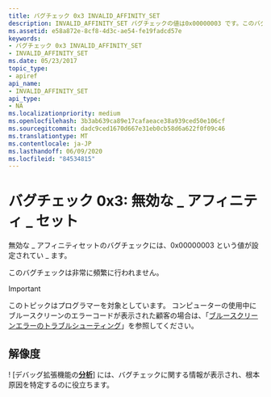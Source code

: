 ```yaml
---
title: バグチェック 0x3 INVALID_AFFINITY_SET
description: INVALID_AFFINITY_SET バグチェックの値は0x00000003 です。このバグチェックは非常に頻繁に行われません。
ms.assetid: e58a872e-8cf8-4d3c-ae54-fe19fadcd57e
keywords:
- バグチェック 0x3 INVALID_AFFINITY_SET
- INVALID_AFFINITY_SET
ms.date: 05/23/2017
topic_type:
- apiref
api_name:
- INVALID_AFFINITY_SET
api_type:
- NA
ms.localizationpriority: medium
ms.openlocfilehash: 3b3ab639ca89e17cafaeace38a939ced50e106cf
ms.sourcegitcommit: dadc9ced1670d667e31eb0cb58d6a622f0f09c46
ms.translationtype: MT
ms.contentlocale: ja-JP
ms.lasthandoff: 06/09/2020
ms.locfileid: "84534815"
---
```

# <a name="bug-check-0x3-invalid_affinity_set"></a>バグチェック 0x3: 無効な \_ アフィニティ \_ セット


無効な \_ アフィニティセットのバグチェックには、0x00000003 という値が設定されてい \_ ます。

このバグチェックは非常に頻繁に行われません。

> [!IMPORTANT]
> このトピックはプログラマーを対象としています。 コンピューターの使用中にブルースクリーンのエラーコードが表示された顧客の場合は、「[ブルースクリーンエラーのトラブルシューティング](https://www.windows.com/stopcode)」を参照してください。



## <a name="resolution"></a>解像度

! [デバッグ拡張機能の[**分析**](-analyze.md)] には、バグチェックに関する情報が表示され、根本原因を特定するのに役立ちます。

 




